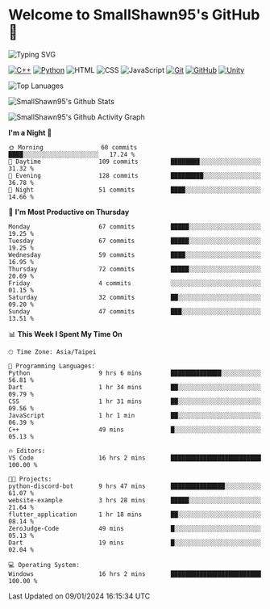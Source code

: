 # Welcome to SmallShawn95's GitHub 👋

![Typing SVG](https://readme-typing-svg.demolab.com/?lines=print("Hello,+world");cout+>>+"Hello,+world!";console.log("Hello,+world!")&center=true&size=22)

<!--
![GitHub User's Stars](https://img.shields.io/github/stars/smallshawn95?color=orange&label=Stars&labelColor=yellow)
![GitHub Followers](https://img.shields.io/github/followers/smallshawn95?color=orange&label=Followers&labelColor=FFDBAC)
-->

<!-- https://shields.io/, https://simpleicons.org/ -->
[![C++](https://img.shields.io/badge/-C++-00599C?style=flat-square&logo=cplusplus)](https://cplusplus.com/)
[![Python](https://img.shields.io/badge/-Python-3776AB?style=flat-square&logo=python&logoColor=ffffff)](https://www.python.org/)
![HTML](https://img.shields.io/badge/-HTML-E34F26?style=flat-square&logo=html5&logoColor=ffffff)
![CSS](https://img.shields.io/badge/-CSS-1572B6?style=flat-square&logo=css3)
![JavaScript](https://img.shields.io/badge/-JavaScript-F7DF1E?style=flat-square&logo=javascript&logoColor=ffffff)
[![Git](https://img.shields.io/badge/-Git-f05032?style=flat-square&logo=git&logoColor=ffffff)](https://git-scm.com/)
[![GitHub](https://img.shields.io/badge/-GitHub-181717?style=flat-square&logo=github)](https://github.com/)
[![Unity](https://img.shields.io/badge/-Unity-000000?style=flat-square&logo=unity)](https://unity.com/)

![Top Lanuages](https://github-readme-stats.vercel.app/api/top-langs/?username=smallshawn95&theme=holi&layout=donut&size_weight=0.5&count_weight=0.5&exclude_repo=smallshawn95.github.io)

![SmallShawn95's Github Stats](https://github-readme-stats.vercel.app/api?username=smallshawn95&theme=holi&show_icons=true)

![SmallShawn95's Github Activity Graph](https://github-readme-activity-graph.vercel.app/graph?username=smallshawn95&theme=tokyo-night)

<!-- ![SmallShawn95's WakaTime Stats](https://github-readme-stats.vercel.app/api/wakatime?username=smallshawn95) -->
<!-- ![Repositorie Card](https://github-readme-stats.vercel.app/api/pin/?username=smallshawn95&repo=Python-Discord-Bot-Course&theme=holi) -->
<!-- ![Repositorie Card](https://github-readme-stats.vercel.app/api/pin/?username=smallshawn95&repo=ZeroJudge-Code&theme=holi) -->

<!--START_SECTION:waka-->
**I'm a Night 🦉** 

```text
🌞 Morning                60 commits          ████░░░░░░░░░░░░░░░░░░░░░   17.24 % 
🌆 Daytime                109 commits         ████████░░░░░░░░░░░░░░░░░   31.32 % 
🌃 Evening                128 commits         █████████░░░░░░░░░░░░░░░░   36.78 % 
🌙 Night                  51 commits          ████░░░░░░░░░░░░░░░░░░░░░   14.66 % 
```
📅 **I'm Most Productive on Thursday** 

```text
Monday                   67 commits          █████░░░░░░░░░░░░░░░░░░░░   19.25 % 
Tuesday                  67 commits          █████░░░░░░░░░░░░░░░░░░░░   19.25 % 
Wednesday                59 commits          ████░░░░░░░░░░░░░░░░░░░░░   16.95 % 
Thursday                 72 commits          █████░░░░░░░░░░░░░░░░░░░░   20.69 % 
Friday                   4 commits           ░░░░░░░░░░░░░░░░░░░░░░░░░   01.15 % 
Saturday                 32 commits          ██░░░░░░░░░░░░░░░░░░░░░░░   09.20 % 
Sunday                   47 commits          ███░░░░░░░░░░░░░░░░░░░░░░   13.51 % 
```


📊 **This Week I Spent My Time On** 

```text
🕑︎ Time Zone: Asia/Taipei

💬 Programming Languages: 
Python                   9 hrs 6 mins        ██████████████░░░░░░░░░░░   56.81 % 
Dart                     1 hr 34 mins        ██░░░░░░░░░░░░░░░░░░░░░░░   09.79 % 
CSS                      1 hr 31 mins        ██░░░░░░░░░░░░░░░░░░░░░░░   09.56 % 
JavaScript               1 hr 1 min          ██░░░░░░░░░░░░░░░░░░░░░░░   06.39 % 
C++                      49 mins             █░░░░░░░░░░░░░░░░░░░░░░░░   05.13 % 

🔥 Editors: 
VS Code                  16 hrs 2 mins       █████████████████████████   100.00 % 

🐱‍💻 Projects: 
python-discord-bot       9 hrs 47 mins       ███████████████░░░░░░░░░░   61.07 % 
website-example          3 hrs 28 mins       █████░░░░░░░░░░░░░░░░░░░░   21.64 % 
flutter_application      1 hr 18 mins        ██░░░░░░░░░░░░░░░░░░░░░░░   08.14 % 
ZeroJudge-Code           49 mins             █░░░░░░░░░░░░░░░░░░░░░░░░   05.13 % 
Dart                     19 mins             █░░░░░░░░░░░░░░░░░░░░░░░░   02.04 % 

💻 Operating System: 
Windows                  16 hrs 2 mins       █████████████████████████   100.00 % 
```


 Last Updated on 09/01/2024 16:15:34 UTC
<!--END_SECTION:waka-->

<!--
**smallshawn95/smallshawn95** is a ✨ _special_ ✨ repository because its `README.md` (this file) appears on your GitHub profile.

- 🔭 I’m currently working on ...
- 🌱 I’m currently learning ...
- 👯 I’m looking to collaborate on ...
- 🤔 I’m looking for help with ...
- 💬 Ask me about ...
- 📫 How to reach me: ...
- 😄 Pronouns: ...
- ⚡ Fun fact: ...
-->
